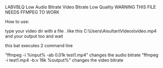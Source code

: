 LABVBLQ Low Audio Bitrate Video Bitrate Low Quality
WARNING THIS FILE NEEDS FFMPEG TO WORK 


How to use:

type your video dir with a file . like this C:\Users\Aisultan\Videos\video.mp4
and your output too
and wait

this bat executes 2 command line

"ffmpeg -i %input% -ab 0.01k test1.mp4" changes the audio bitrate 
"ffmpeg -i test1.mp4 -b:v 16k %output%" changes the video bitrate

